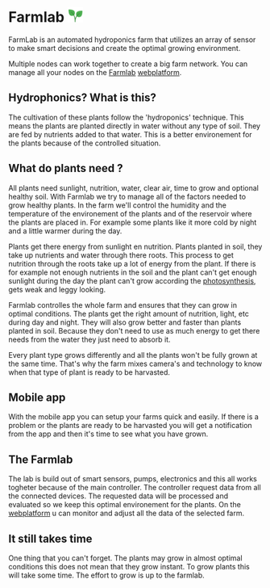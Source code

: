 # Farmlab <img src="https://raw.githubusercontent.com/jp19-lafa/Documentation/master/images/branding/plant_transparent.png" alt="Logo" width="30" height="30">

FarmLab is an automated hydroponics farm that utilizes an array of sensor to make smart decisions and create the optimal growing environment.

Multiple nodes can work together to create a big farm network. You can manage all your nodes on the [Farmlab] [webplatform].

## Hydrophonics? What is this?
The cultivation of these plants follow the 'hydroponics' technique. This means the plants are planted directly in water without any type of soil. They are fed by nutrients added to that water. This is a better environement for the plants because of the controlled situation.

## What do plants need ?

All plants need sunlight, nutrition, water, clear air, time to grow and optional healthy soil. With Farmlab we try to manage all of the factors needed to grow healthy plants. In the farm we'll control the humidity and  the temperature of the environement of the plants and of the reservoir where the plants are placed in. For example some plants like it more cold by night and a little warmer during the day. 

Plants get there energy from sunlight en nutrition. Plants planted in soil, they take up nutrients and water through there roots. This process to get nutrition through the roots take up a lot of energy from the plant. If there is for example not enough nutrients in the soil and the plant can't get enough sunlight during the day the plant can't grow according the [photosynthesis], gets weak and leggy looking.

Farmlab controlles the whole farm and ensures that they can grow in optimal conditions. The plants get the right amount of nutrition, light, etc during day and night. They will also grow better and faster than plants planted in soil. Because they don't need to use as much energy to get there needs from the water they just need to absorb it.

Every plant type grows differently and all the plants won't be fully grown at the same time. That's why the farm mixes camera's and technology to know when that type of plant is ready to be harvasted.

## Mobile app

With the mobile app you can setup your farms quick and easily. If there is a problem or the plants are ready to be harvasted you will get a notification from the app and then it's time to see what you have grown.

## The Farmlab

The lab is build out of smart sensors, pumps, electronics and this all works togheter because of the main controller. The controller request data from all the connected devices. The requested data will be processed and evaluated so we keep this optimal environement for the plants. On the [webplatform] u can monitor and adjust all the data of the selected farm.

## It still takes time
One thing that you can't forget. The plants may grow in almost optimal conditions this does not mean that they grow instant. To grow plants this will take some time. The effort to grow is up to the farmlab.


[Farmlab]: https://cloud.farmlab.team
[webplatform]: https://cloud.farmlab.team
[photosynthesis]: https://www.gardeningknowhow.com/special/children/photosynthesis-for-kids.htm